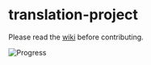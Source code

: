 translation-project
===================

Please read the [wiki](https://github.com/PlayFrameworkTR/translation-project/wiki) before contributing.

![Progress](http://ilerle.me/bar/4)
